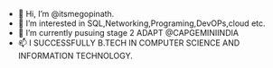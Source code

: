 - 👋 Hi, I’m @itsmegopinath.
- 👀 I’m interested in SQL,Networking,Programing,DevOPs,cloud etc.
- 🌱 I’m currently pusuing stage 2 ADAPT @CAPGEMINIINDIA
- 📫 I SUCCESSFULLY B.TECH IN COMPUTER SCIENCE AND INFORMATION TECHNOLOGY.

<!---
itsmegopinath/itsmegopinath is a ✨ special ✨ repository because its `README.md` (this file) appears on your GitHub profile.
You can click the Preview link to take a look at your changes.
--->
